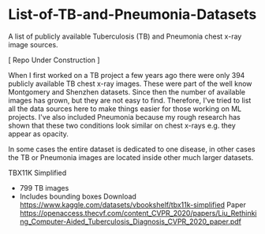 # List-of-TB-and-Pneumonia-Datasets
A list of publicly available Tuberculosis (TB) and Pneumonia chest x-ray image sources.

[ Repo Under Construction ]

When I first worked on a TB project a few years ago there were only 394 publicly available TB chest x-ray images. These were part of the well know Montgomery and Shenzhen datasets. Since then the number of available images has grown, but they are not easy to find. Therefore, I've tried to list all the data sources here to make things easier for those working on ML projects. I've also included Pneumonia because my rough research has shown that these two conditions look similar on chest x-rays e.g. they appear as opacity. 

In some cases the entire dataset is dedicated to one disease, in other cases the TB or Pneumonia images are located inside other much larger datasets.

TBX11K Simplified
- 799 TB images
- Includes bounding boxes
Download
https://www.kaggle.com/datasets/vbookshelf/tbx11k-simplified
Paper
https://openaccess.thecvf.com/content_CVPR_2020/papers/Liu_Rethinking_Computer-Aided_Tuberculosis_Diagnosis_CVPR_2020_paper.pdf
